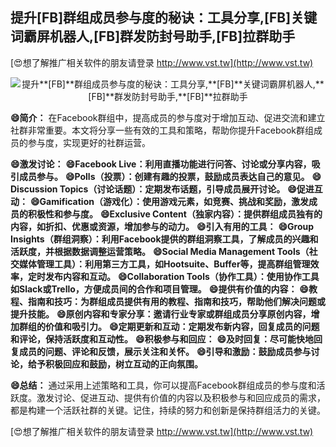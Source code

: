 ## **提升**[FB]**群组成员参与度的秘诀：工具分享,**[FB]**关键词霸屏机器人,**[FB]**群发防封号助手,**[FB]**拉群助手**

[😍想了解推广相关软件的朋友请登录 http://www.vst.tw](http://www.vst.tw)

 <center><img src="https://vst.tw/MP4/tuiguang/png/3.png" alt="提升**[FB]**群组成员参与度的秘诀：工具分享,**[FB]**关键词霸屏机器人,**[FB]**群发防封号助手,**[FB]**拉群助手"></center>

**😄简介：**
在Facebook群组中，提高成员的参与度对于增加互动、促进交流和建立社群非常重要。本文将分享一些有效的工具和策略，帮助你提升Facebook群组成员的参与度，实现更好的社群运营。

**😄激发讨论：**
**😄Facebook Live：利用直播功能进行问答、讨论或分享内容，吸引成员参与。**
**😄Polls（投票）：创建有趣的投票，鼓励成员表达自己的意见。**
**😄Discussion Topics（讨论话题）：定期发布话题，引导成员展开讨论。**
**😄促进互动：**
**😄Gamification（游戏化）：使用游戏元素，如竞赛、挑战和奖励，激发成员的积极性和参与度。**
**😄Exclusive Content（独家内容）：提供群组成员独有的内容，如折扣、优惠或资源，增加参与的动力。**
**😄引入有用的工具：**
**😄Group Insights（群组洞察）：利用Facebook提供的群组洞察工具，了解成员的兴趣和活跃度，并根据数据调整运营策略。**
**😄Social Media Management Tools（社交媒体管理工具）：利用第三方工具，如Hootsuite、Buffer等，提高群组管理效率，定时发布内容和互动。**
**😄Collaboration Tools（协作工具）：使用协作工具如Slack或Trello，方便成员间的合作和项目管理。**
**😄提供有价值的内容：**
**😄教程、指南和技巧：为群组成员提供有用的教程、指南和技巧，帮助他们解决问题或提升技能。**
**😄原创内容和专家分享：邀请行业专家或群组成员分享原创内容，增加群组的价值和吸引力。**
**😄定期更新和互动：定期发布新内容，回复成员的问题和评论，保持活跃度和互动性。**
**😄积极参与和回应：**
**😄及时回复：尽可能快地回复成员的问题、评论和反馈，展示关注和关怀。**
**😄引导和激励：鼓励成员参与讨论，给予积极回应和鼓励，树立互动的正向氛围。**

**😄总结：**
通过采用上述策略和工具，你可以提高Facebook群组成员的参与度和活跃度。激发讨论、促进互动、提供有价值的内容以及积极参与和回应成员的需求，都是构建一个活跃社群的关键。记住，持续的努力和创新是保持群组活力的关键。

[😍想了解推广相关软件的朋友请登录 http://www.vst.tw](http://www.vst.tw)



